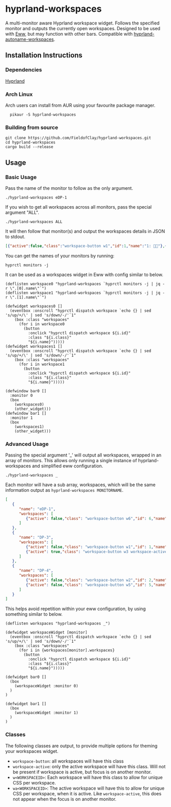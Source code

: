 # hyprland-workspaces
A multi-monitor aware Hyprland workspace widget. Follows the specified monitor and outputs the currently open workspaces. Designed to be used with [Eww](https://github.com/elkowar/eww), but may function with other bars. Compatible with [hyprland-autoname-workspaces](https://github.com/cyrinux/hyprland-autoname-workspaces).

## Installation Instructions
### Dependencies
[Hyprland](https://github.com/hyprwm/Hyprland)
### Arch Linux
Arch users can install from AUR using your favourite package manager.
```
  pikaur -S hyprland-workspaces
```
### Building from source
```
git clone https://github.com/FieldofClay/hyprland-workspaces.git
cd hyprland-workspaces
cargo build --release
```

## Usage
### Basic Usage
Pass the name of the monitor to follow as the only argument. 
```
./hyprland-workspaces eDP-1
```
If you wish to get all workspaces across all monitors, pass the special argument "ALL".
```
./hyprland-workspaces ALL
```
It will then follow that monitor(s) and output the workspaces details in JSON to stdout.
```json
[{"active":false,"class":"workspace-button w1","id":1,"name":"1: "},{"active":false,"class":"workspace-button w2","id":2,"name":"2: "},{"active":true,"class":"workspace-button w4 workspace-active wa4","id":4,"name":"4: "}]
```
You can get the names of your monitors by running:
```
hyprctl monitors -j
```

It can be used as a workspaces widget in Eww with config similar to below.
```yuck
(deflisten workspace0 "hyprland-workspaces `hyprctl monitors -j | jq -r \".[0].name\"`")
(deflisten workspace1 "hyprland-workspaces `hyprctl monitors -j | jq -r \".[1].name\"`")

(defwidget workspaces0 []
  (eventbox :onscroll "hyprctl dispatch workspace `echo {} | sed 's/up/+/\' | sed 's/down/-/'`1"
    (box :class "workspaces"
      (for i in workspace0
        (button
          :onclick "hyprctl dispatch workspace ${i.id}"
          :class "${i.class}"
          "${i.name}")))))
(defwidget workspaces1 []
  (eventbox :onscroll "hyprctl dispatch workspace `echo {} | sed 's/up/+/\' | sed 's/down/-/'`1"
    (box :class "workspaces"
      (for i in workspace1
        (button
          :onclick "hyprctl dispatch workspace ${i.id}"
          :class "${i.class}"
          "${i.name}")))))

(defwindow bar0 []
  :monitor 0
  (box 
    (workspaces0)
    (other_widget)))
(defwindow bar1 []
  :monitor 1
  (box
    (workspaces1)
    (other_widget)))
```
### Advanced Usage
Passing the special argument '_' will output all workspaces, wrapped in an array of monitors. This allows only running a single instance of hyprland-workspaces and simplified eww configuration.
```
./hyprland-workspaces _
```
Each monitor will have a sub array, workspaces, which will be the same information output as `hyprland-workspaces MONITORNAME`.
```json
[
   {
      "name": "eDP-1",
      "workspaces": [
         {"active": false,"class": "workspace-button w6","id": 6,"name": "6 []"}
      ]
   },
   {
      "name": "DP-3",
      "workspaces": [
         {"active": false,"class": "workspace-button w1","id": 1,"name": "1 "},
         {"active": true,"class": "workspace-button w3 workspace-active wa3","id": 3,"name": "3 "}
      ]
   },
   {
      "name": "DP-4",
      "workspaces": [
         {"active": false,"class": "workspace-button w2","id": 2,"name": "2 "},
         {"active": false,"class": "workspace-button w5","id": 5,"name": "5 "}
      ]
   }
]
```
This helps avoid repetition within your eww configuration, by using something similar to below.
```yuck
(deflisten workspaces "hyprland-workspaces _")

(defwidget workspaceWidget [monitor]
  (eventbox :onscroll "hyprctl dispatch workspace `echo {} | sed 's/up/+/\' | sed 's/down/-/'`1"
    (box :class "workspaces"
      (for i in {workspaces[monitor].workspaces}
        (button
          :onclick "hyprctl dispatch workspace ${i.id}"
          :class "${i.class}"
          "${i.name}")))))

(defwidget bar0 []
  (box
    (workspaceWidget :monitor 0)
  )
)

(defwidget bar1 []
  (box
    (workspaceWidget :monitor 1)
  )
)
```
### Classes
The following classes are output, to provide multiple options for theming your workspaces widget.
* `workspace-button`: all workspaces will have this class
* `workspace-active`: only the active workspace will have this class. Will not be present if workspace is active, but focus is on another monitor.
* `w<WORKSPACEID>`: Each workspace will have this class to allow for unique CSS per workspace.
* `wa<WORKSPACEID>`: The active workspace will have this to allow for unique CSS per workspace, when it is active. Like `workspace-active`, this does not appear when the focus is on another monitor.